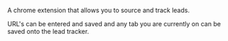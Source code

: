 A chrome extension that allows you to source and track leads.

URL's can be entered and saved and any tab you are currently on can be saved onto the lead tracker.
